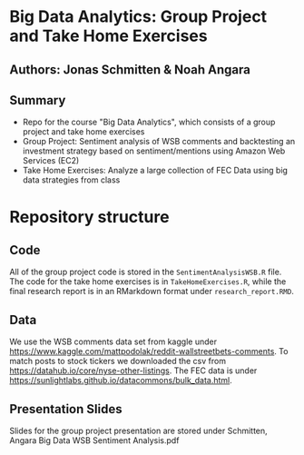 # Big Data Analytics: Group Project and Take Home Exercises

## Authors: Jonas Schmitten & Noah Angara

## Summary
* Repo for the course "Big Data Analytics", which consists of a group project and take home exercises
* Group Project: Sentiment analysis of WSB comments and backtesting an investment strategy based on sentiment/mentions using Amazon Web Services (EC2)
* Take Home Exercises: Analyze a large collection of FEC Data using big data strategies from class

# Repository structure

## Code
All of the group project code is stored in the `SentimentAnalysisWSB.R` file. The code for the take home exercises is in `TakeHomeExercises.R`, while the final research report is in an RMarkdown format under `research_report.RMD`.

## Data
We use the WSB comments data set from kaggle under https://www.kaggle.com/mattpodolak/reddit-wallstreetbets-comments. To match posts to stock tickers we downloaded the csv from https://datahub.io/core/nyse-other-listings. The FEC data is under https://sunlightlabs.github.io/datacommons/bulk_data.html.

## Presentation Slides
Slides for the group project presentation are stored under Schmitten, Angara Big Data WSB Sentiment Analysis.pdf



